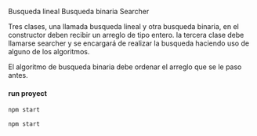 Busqueda lineal
Busqueda binaria
Searcher

Tres clases, una llamada busqueda lineal y otra busqueda
binaria, en el constructor deben recibir un arreglo de tipo
entero. la tercera clase debe llamarse searcher
y se encargará de realizar la busqueda haciendo uso
de alguno de los algoritmos.

El algoritmo de busqueda binaria debe ordenar
el arreglo que se le paso antes.

#### run proyect

```bash
npm start
``` 
```bash
npm start
``` 
